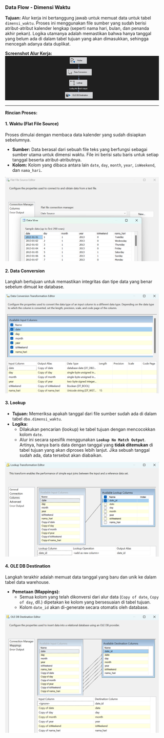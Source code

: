 ### **Data Flow - Dimensi Waktu**

**Tujuan:** Alur kerja ini bertanggung jawab untuk memuat data untuk tabel `dimensi_waktu`. Proses ini menggunakan file sumber yang sudah berisi atribut-atribut kalender lengkap (seperti nama hari, bulan, dan penanda akhir pekan). Logika utamanya adalah memastikan bahwa hanya tanggal yang belum ada di dalam tabel tujuan yang akan dimasukkan, sehingga mencegah adanya data duplikat.

**Screenshot Alur Kerja:**
![Alur Kerja untuk Dimensi Waktu](img/waktu-flow-task.png)

---

**Rincian Proses:**

#### 1. Waktu (Flat File Source)
Proses dimulai dengan membaca data kalender yang sudah disiapkan sebelumnya.
* **Sumber:** Data berasal dari sebuah file teks yang berfungsi sebagai sumber utama untuk dimensi waktu. File ini berisi satu baris untuk setiap tanggal beserta atribut-atributnya.
* **Kolom:** Kolom yang dibaca antara lain `date`, `day`, `month`, `year`, `isWeekend`, dan `nama_hari`.

![Data Sumber dari Flat File Kalender](img/waktu-flat-file-source.png)

#### 2. Data Conversion
Langkah bertujuan untuk memastikan integritas dan tipe data yang benar sebelum dimuat ke database.

![Konversi Tipe Data untuk Setiap Kolom](img/waktu-data-conversion.png)

#### 3. Lookup
* **Tujuan:** Memeriksa apakah tanggal dari file sumber sudah ada di dalam tabel `dbo.dimensi_waktu`.
* **Logika:**
    * Dilakukan pencarian (lookup) ke tabel tujuan dengan mencocokkan kolom `date`.
    * Alur ini secara spesifik menggunakan **`Lookup No Match Output`**. Artinya, hanya baris data dengan tanggal yang **tidak ditemukan** di tabel tujuan yang akan diproses lebih lanjut. Jika sebuah tanggal sudah ada, data tersebut akan diabaikan.

![Konfigurasi Lookup untuk Menemukan Tanggal Baru](img/waktu-lookup.png)

#### 4. OLE DB Destination
Langkah terakhir adalah memuat data tanggal yang baru dan unik ke dalam tabel data warehouse.
* **Pemetaan (Mappings):**
    * Semua kolom yang telah dikonversi dari alur data (`Copy of date`, `Copy of day`, dll.) dipetakan ke kolom yang bersesuaian di tabel tujuan.
    * Kolom `date_id` akan di-generate secara otomatis oleh database.

![Pemetaan Kolom ke Tabel Tujuan](img/waktu-mapping.png)